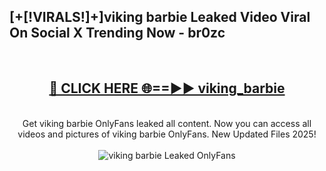 <h2>[+[!VIRALS!]+]viking barbie Leaked Video Viral On Social X Trending Now - br0zc</h2>
<br>
<div align="center">
<h2><a href="https://libra.edu.pl?viking_barbie" rel="nofollow">🔴 CLICK HERE 🌐==►► viking_barbie</a></h2>
<br>
Get viking barbie OnlyFans leaked all content. Now you can access all videos and pictures of viking barbie OnlyFans. New Updated Files 2025!
<br>
<br>
<a href="https://libra.edu.pl?viking_barbie" rel="nofollow" data-target="animated-image.originalLink"><img src="https://i.ibb.co.com/WyWwxjT/player-gif2.gif" alt="viking barbie Leaked OnlyFans" style="max-width: 100%; display: inline-block;" data-target="animated-image.originalImage"></a>
</div>
<br>